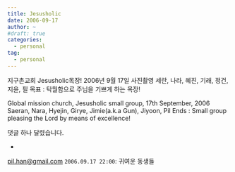 ```yaml
---
title: Jesusholic
date: 2006-09-17
author: ~
#draft: true
categories:
  - personal
tag:
  - personal
---
```









지구촌교회 Jesusholic목장! 2006년 9월 17일 사진촬영
세란, 나라, 혜진, 기래, 정건, 지윤, 필
목표 : 탁월함으로 주님을 기쁘게 하는 목장!

Global mission church, Jesusholic  small group, 17th September, 2006
Saeran, Nara, Hyejin, Girye, Jimie(a.k.a Gun), Jiyoon, Pil
Ends : Small group pleasing the Lord by means of excellence!


 댓글 하나 달렸습니다.

- 
 pil.han@gmail.com `2006.09.17 22:00`: 
귀여운 동생들




